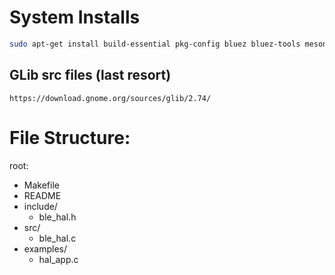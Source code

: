 # System Installs

``` bash
sudo apt-get install build-essential pkg-config bluez bluez-tools meson ninja-build python3 libffi-dev zlib1g-dev libmount-dev gettext
```

## GLib src files (last resort)
```
https://download.gnome.org/sources/glib/2.74/
```
# File Structure:
root:
- Makefile
- README
- include/
    - ble_hal.h
- src/
    - ble_hal.c
- examples/
    - hal_app.c
